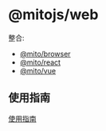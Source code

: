 # @mitojs/web

整合:

* [@mito/browser](https://github.com/clouDr-f2e/mitojs/tree/master/packages/browser)
* [@mito/react](https://github.com/clouDr-f2e/mitojs/tree/master/packages/react)
* [@mito/vue](https://github.com/clouDr-f2e/mitojs/tree/master/packages/vue)

## 使用指南

[使用指南](https://github.com/clouDr-f2e/mitojs/blob/master/docs/guide.md)
